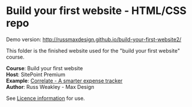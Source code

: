# Build your first website - HTML/CSS repo

Demo version: http://russmaxdesign.github.io/build-your-first-website2/

This folder is the finished website used for the "build your first website" course.

**Course**: Build your first website  
**Host**: SitePoint Premium  
**Example**: [Correlate - A smarter expense tracker](http://www.buildyourfirst.website/html/)  
**Author**: Russ Weakley - Max Design

See [Licence information](LICENCE) for use.
